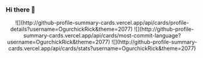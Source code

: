### Hi there 👋

<div align="center">
  ![](http://github-profile-summary-cards.vercel.app/api/cards/profile-details?username=OgurchickRick&theme=2077)
  ![](http://github-profile-summary-cards.vercel.app/api/cards/most-commit-language?username=OgurchickRick&theme=2077)
  ![](http://github-profile-summary-cards.vercel.app/api/cards/stats?username=OgurchickRick&theme=2077)
</div>
  
<!--
**OgurchickRick/OgurchickRick** is a ✨ _special_ ✨ repository because its `README.md` (this file) appears on your GitHub profile.

Here are some ideas to get you started:

- 🔭 I’m currently working on ...
- 🌱 I’m currently learning ...
- 👯 I’m looking to collaborate on ...
- 🤔 I’m looking for help with ...
- 💬 Ask me about ...
- 📫 How to reach me: ...
- 😄 Pronouns: ...
- ⚡ Fun fact: ...
-->
